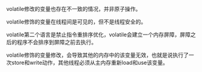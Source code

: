 volatile修改的变量也存在不一致的情况，并非原子操作。

volatile修饰的变量在线程间是可见的，但不是线程安全的。

volatile第二个语言是禁止指令重排序优化，volatile会建立一个内存屏障，屏障之后的程序不会排序到屏障之前去执行。

volatile修饰的变量修改，会导致其他的内存中的该变量无效，也就是说执行了一次store和write动作，其他线程必须从主内存重新load和use该变量。

